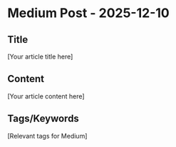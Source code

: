 # Medium Post - 2025-12-10

## Title
[Your article title here]

## Content
[Your article content here]

## Tags/Keywords
[Relevant tags for Medium]
